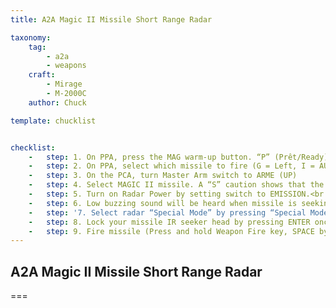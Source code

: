 ```yaml
---
title: A2A Magic II Missile Short Range Radar

taxonomy:
    tag:
        - a2a
        - weapons
    craft:
        - Mirage
        - M-2000C
    author: Chuck

template: chucklist


checklist:
    -   step: 1. On PPA, press the MAG warm-up button. “P” (Prêt/Ready) will blink during warm-up process (30 s) and remain illuminated when warm-up is complete.
    -   step: 2. On PPA, select which missile to fire (G = Left, I = AUTO, R = Right)
    -   step: 3. On the PCA, turn Master Arm switch to ARME (UP)
    -   step: 4. Select MAGIC II missile. A “S” caution shows that the missile is selected.
    -   step: 5. Turn on Radar Power by setting switch to EMISSION.<br />• Consult previous chapter for radar operation parameters
    -   step: 6. Low buzzing sound will be heard when missile is seeking IR signatures.
    -   step: '7. Select radar “Special Mode” by pressing “Special Modes FWD or AFT” switch on your HOTAS.<br />You can choose between three modes: Horizontal, Vertical or Boresight. Target will have a circle on it on the HUD. Louder buzzing sound will be heard when missile is tracking IR signature.'
    -   step: 8. Lock your missile IR seeker head by pressing ENTER once target circle is within radar tracking circle/line. A square will appear on locked target.
    -   step: 9. Fire missile (Press and hold Weapon Fire key, SPACE by default) when missile is within KILL (no escape) range<br />• When in KILL zone, you will see a double circle + TIR (fire) message on the HUD
---
```


## A2A Magic II Missile Short Range Radar


===
